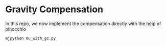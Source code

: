 # Gravity Compensation

In this repo, we now implement the compensation directly with the help of pinocchio

```sh
mjpython mu_with_gc.py
```
